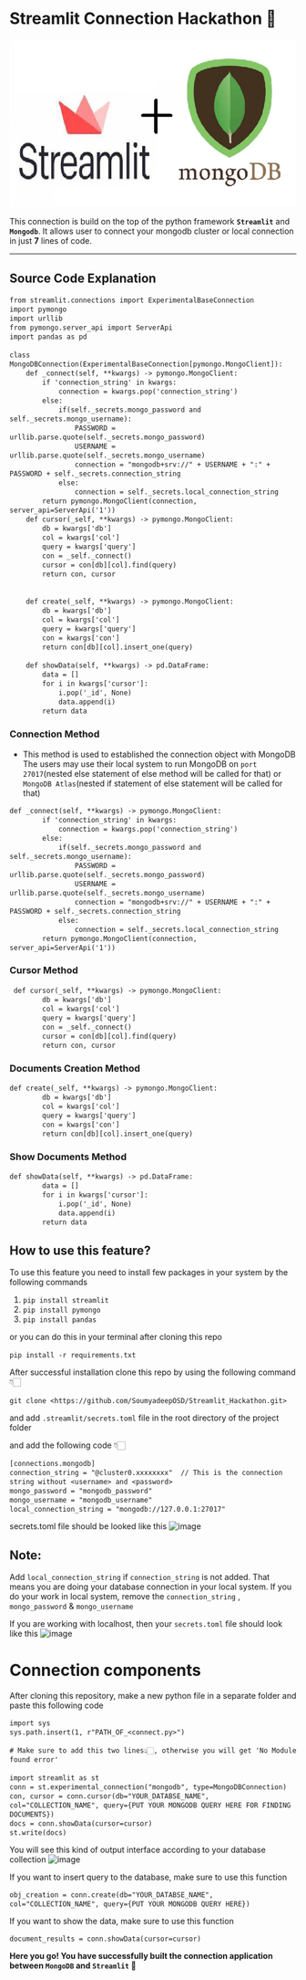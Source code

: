 # Streamlit Connection Hackathon 🔗

![Alt text](mongostream.png)

This connection is build on the top of the python framework **`Streamlit`** and **`Mongodb`**. It allows user to connect your mongodb cluster or local connection in just **7** lines of code. 


---

## Source Code Explanation
```
from streamlit.connections import ExperimentalBaseConnection
import pymongo 
import urllib 
from pymongo.server_api import ServerApi
import pandas as pd

class MongoDBConnection(ExperimentalBaseConnection[pymongo.MongoClient]):
    def _connect(self, **kwargs) -> pymongo.MongoClient:
        if 'connection_string' in kwargs:
            connection = kwargs.pop('connection_string')
        else:
            if(self._secrets.mongo_password and self._secrets.mongo_username):
                PASSWORD = urllib.parse.quote(self._secrets.mongo_password)
                USERNAME = urllib.parse.quote(self._secrets.mongo_username)
                connection = "mongodb+srv://" + USERNAME + ":" + PASSWORD + self._secrets.connection_string  
            else:    
                connection = self._secrets.local_connection_string  
        return pymongo.MongoClient(connection, server_api=ServerApi('1'))
    def cursor(_self, **kwargs) -> pymongo.MongoClient:
        db = kwargs['db']
        col = kwargs['col']
        query = kwargs['query']
        con = _self._connect()
        cursor = con[db][col].find(query)
        return con, cursor
    

    def create(_self, **kwargs) -> pymongo.MongoClient:
        db = kwargs['db']
        col = kwargs['col']
        query = kwargs['query']
        con = kwargs['con']
        return con[db][col].insert_one(query)
        
    def showData(self, **kwargs) -> pd.DataFrame:
        data = []
        for i in kwargs['cursor']:
            i.pop('_id', None)
            data.append(i)
        return data
```    
### Connection Method
- This method is used to established the connection object with MongoDB
  The users may use their local system to run MongoDB on `port 27017`(nested else statement of else method will be called for that) or `MongoDB Atlas`(nested if statement of else statement will be called for that)
```
def _connect(self, **kwargs) -> pymongo.MongoClient:
        if 'connection_string' in kwargs:
            connection = kwargs.pop('connection_string')
        else:
            if(self._secrets.mongo_password and self._secrets.mongo_username):
                PASSWORD = urllib.parse.quote(self._secrets.mongo_password)
                USERNAME = urllib.parse.quote(self._secrets.mongo_username)
                connection = "mongodb+srv://" + USERNAME + ":" + PASSWORD + self._secrets.connection_string  
            else:    
                connection = self._secrets.local_connection_string  
        return pymongo.MongoClient(connection, server_api=ServerApi('1'))
```
### Cursor Method
```
 def cursor(_self, **kwargs) -> pymongo.MongoClient:
        db = kwargs['db']
        col = kwargs['col']
        query = kwargs['query']
        con = _self._connect()
        cursor = con[db][col].find(query)
        return con, cursor
```
### Documents Creation Method
```
def create(_self, **kwargs) -> pymongo.MongoClient:
        db = kwargs['db']
        col = kwargs['col']
        query = kwargs['query']
        con = kwargs['con']
        return con[db][col].insert_one(query)
```
### Show Documents Method
```
def showData(self, **kwargs) -> pd.DataFrame:
        data = []
        for i in kwargs['cursor']:
            i.pop('_id', None)
            data.append(i)
        return data
```


## How to use this feature?
To use this feature you need to install few packages in your system by the following commands


1. `pip install streamlit`
2. `pip install pymongo`
3. `pip install pandas`

or you can do this in your terminal after cloning this repo

`pip install -r requirements.txt`

After successful installation clone this repo by using the following command👇🏻

`git clone <https://github.com/SoumyadeepOSD/Streamlit_Hackathon.git>`
 

 and add `.streamlit/secrets.toml` file in the root directory of the project folder

 and add the following code 👇🏻

 ```
[connections.mongodb]
connection_string = "@cluster0.xxxxxxxx"  // This is the connection string without <username> and <password>
mongo_password = "mongodb_password"
mongo_username = "mongodb_username"
local_connection_string = "mongodb://127.0.0.1:27017"
 ```

secrets.toml file should be looked like this
![image](https://github.com/SoumyadeepOSD/Streamlit_Hackathon/assets/115442240/abbbab44-5dc4-4116-a3c0-4e4bf1a0e6f0)


## Note: 
Add `local_connection_string` if `connection_string` is not added. That means you are doing your database connection in your local system. If you do your work in local system, remove the `connection_string` , `mongo_password` & `mongo_username`

If you are working with localhost, then your `secrets.toml` file should look like this
![image](https://github.com/SoumyadeepOSD/Streamlit_Hackathon/assets/115442240/8ed53795-5cf0-4e1d-9f0f-682d9d6780dd)


# Connection components

After cloning this repository, make a new python file in a separate folder and paste this following code

```from connect import MongoDBConnection
import sys
sys.path.insert(1, r"PATH_OF_<connect.py>")

# Make sure to add this two lines👆🏻, otherwise you will get 'No Module found error'

import streamlit as st
conn = st.experimental_connection("mongodb", type=MongoDBConnection)
con, cursor = conn.cursor(db="YOUR_DATABSE_NAME", col="COLLECTION_NAME", query={PUT YOUR MONGODB QUERY HERE FOR FINDING DOCUMENTS})
docs = conn.showData(cursor=cursor)
st.write(docs)
```
You will see this kind of output interface according to your database collection
![image](https://github.com/SoumyadeepOSD/Streamlit_Hackathon/assets/115442240/65abcb99-4d96-47aa-850e-3cf3ca4e2788)


If you want to insert query to the database, make sure to use this function
```
obj_creation = conn.create(db="YOUR_DATABSE_NAME", col="COLLECTION_NAME", query={PUT YOUR MONGODB QUERY HERE})
```
If you want to show the data, make sure to use this function
```
document_results = conn.showData(cursor=cursor)
```


**Here you go! You have successfully built the connection application between `MongoDB` and `Streamlit` 🎈**




